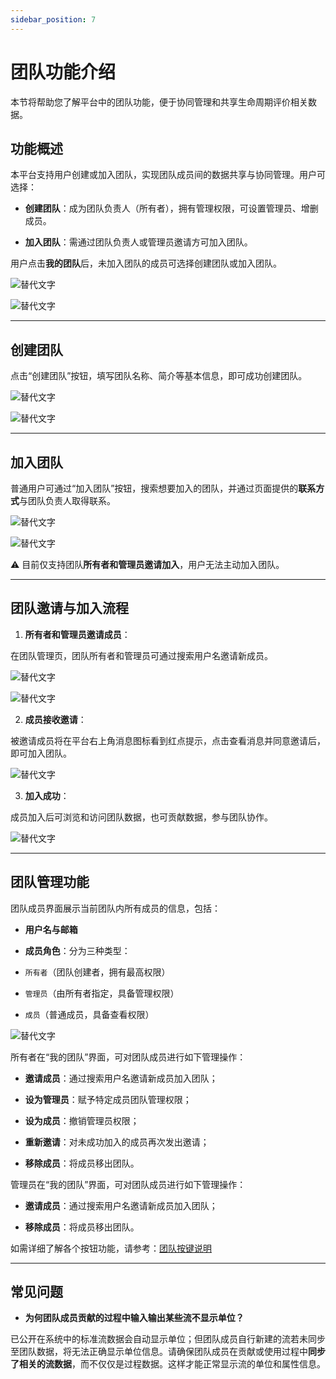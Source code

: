 ```yaml
---
sidebar_position: 7
---
```


# 团队功能介绍

本节将帮助您了解平台中的团队功能，便于协同管理和共享生命周期评价相关数据。

## 功能概述

本平台支持用户创建或加入团队，实现团队成员间的数据共享与协同管理。用户可选择：

- **创建团队**：成为团队负责人（所有者），拥有管理权限，可设置管理员、增删成员。

- **加入团队**：需通过团队负责人或管理员邀请方可加入团队。

用户点击**我的团队**后，未加入团队的成员可选择创建团队或加入团队。

![替代文字](img/my-team.png)

![替代文字](img/join-or-create-team.png)

---

## 创建团队

点击“创建团队”按钮，填写团队名称、简介等基本信息，即可成功创建团队。

![替代文字](img/create-team.png)

![替代文字](img/team-information.png)

---

## 加入团队

普通用户可通过“加入团队”按钮，搜索想要加入的团队，并通过页面提供的**联系方式**与团队负责人取得联系。  

![替代文字](img/join-team.png)

![替代文字](img/search-team.png)

⚠️ 目前仅支持团队**所有者和管理员邀请加入**，用户无法主动加入团队。

---

## 团队邀请与加入流程

1. **所有者和管理员邀请成员**：  

在团队管理页，团队所有者和管理员可通过搜索用户名邀请新成员。

![替代文字](img/add-member.png)

![替代文字](img/team-member-email.png)

2. **成员接收邀请**：  

被邀请成员将在平台右上角消息图标看到红点提示，点击查看消息并同意邀请后，即可加入团队。

![替代文字](img/team-invitation.png)

3. **加入成功**：  

成员加入后可浏览和访问团队数据，也可贡献数据，参与团队协作。

![替代文字](img/team-member-data.png)

---

## 团队管理功能

团队成员界面展示当前团队内所有成员的信息，包括：

- **用户名与邮箱**

- **成员角色**：分为三种类型：

- `所有者`（团队创建者，拥有最高权限）

- `管理员`（由所有者指定，具备管理权限）

- `成员`（普通成员，具备查看权限）

![替代文字](img/team-role.png)

所有者在“我的团队”界面，可对团队成员进行如下管理操作：

- **邀请成员**：通过搜索用户名邀请新成员加入团队；

- **设为管理员**：赋予特定成员团队管理权限；

- **设为成员**：撤销管理员权限；

- **重新邀请**：对未成功加入的成员再次发出邀请；

- **移除成员**：将成员移出团队。

管理员在“我的团队”界面，可对团队成员进行如下管理操作：

- **邀请成员**：通过搜索用户名邀请新成员加入团队；

- **移除成员**：将成员移出团队。

如需详细了解各个按钮功能，请参考：[团队按键说明](/docs/user-guide/key-functions-introduction.md#团队数据管理界面按键说明)

---

## 常见问题

- **为何团队成员贡献的过程中输入输出某些流不显示单位？**  

已公开在系统中的标准流数据会自动显示单位；但团队成员自行新建的流若未同步至团队数据，将无法正确显示单位信息。请确保团队成员在贡献或使用过程中**同步了相关的流数据**，而不仅仅是过程数据。这样才能正常显示流的单位和属性信息。

